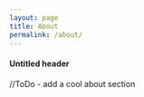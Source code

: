 ```yaml
---
layout: page
title: About
permalink: /about/
---
```


#### Untitled header
//ToDo - add a cool about section


